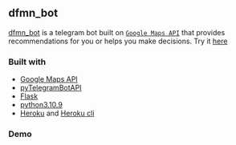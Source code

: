 ## dfmn_bot
[dfmn_bot](https://t.me/dfmn_bot) is a telegram bot built on [`Google Maps API`](https://developers.google.com/maps/documentation) that provides recommendations for you or helps you make decisions.
Try it [here](https://t.me/dfmn_bot)

### Built with
* [Google Maps API](https://developers.google.com/maps/documentation)
* [pyTelegramBotAPI](https://pypi.org/project/pyTelegramBotAPI/)
* [Flask](https://flask.palletsprojects.com/en/2.2.x/)
* [python3.10.9](https://www.python.org/downloads/)
* [Heroku](https://www.heroku.com) and [Heroku cli](https://devcenter.heroku.com/articles/heroku-cli)

### Demo





